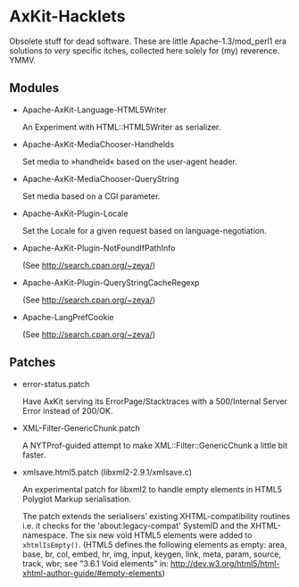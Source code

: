 AxKit-Hacklets
=================================

Obsolete stuff for dead software. These are little Apache-1.3/mod_perl1 era
solutions to *very* specific itches, collected here solely for (my) reverence.
YMMV.

Modules
-------

* Apache-AxKit-Language-HTML5Writer

    An Experiment with HTML::HTML5Writer as serializer.

* Apache-AxKit-MediaChooser-Handhelds

    Set media to »handheld« based on the user-agent header.

* Apache-AxKit-MediaChooser-QueryString

    Set media based on a CGI parameter.
 
* Apache-AxKit-Plugin-Locale

    Set the Locale for a given request based on language-negotiation. 

* Apache-AxKit-Plugin-NotFoundIfPathInfo

    (See http://search.cpan.org/~zeya/)

* Apache-AxKit-Plugin-QueryStringCacheRegexp

    (See http://search.cpan.org/~zeya/)

* Apache-LangPrefCookie

    (See http://search.cpan.org/~zeya/)


Patches
-------

* error-status.patch

    Have AxKit serving its ErrorPage/Stacktraces with a 500/Internal Server
    Error instead of 200/OK. 

* XML-Filter-GenericChunk.patch

    A NYTProf-guided attempt to make XML::Filter::GenericChunk a little bit faster.

* xmlsave.html5.patch (libxml2-2.9.1/xmlsave.c)

    An experimental patch for libxml2 to handle empty elements in HTML5 Polyglot
    Markup serialisation.

    The patch extends the serialisers’ existing XHTML-compatibility routines
    i.e. it checks for the 'about:legacy-compat' SystemID and the
    XHTML-namespace. The six new void HTML5 elements were added to
    `xhtmlIsEmpty()`. (HTML5 defines the following elements as empty: area,
    base, br, col, embed, hr, img, input, keygen, link, meta, param, source,
    track, wbr; see "3.6.1 Void elements" in:
    http://dev.w3.org/html5/html-xhtml-author-guide/#empty-elements)

